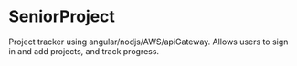# SeniorProject
Project tracker using angular/nodjs/AWS/apiGateway. Allows users to sign in and add projects, and track progress.
